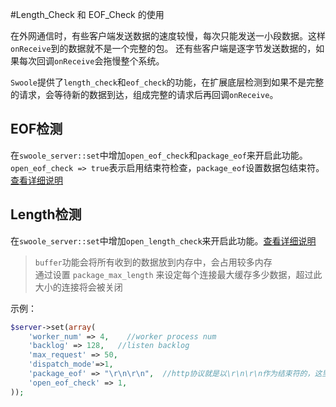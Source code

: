 #Length_Check 和 EOF_Check 的使用

在外网通信时，有些客户端发送数据的速度较慢，每次只能发送一小段数据。这样`onReceive`到的数据就不是一个完整的包。
还有些客户端是逐字节发送数据的，如果每次回调`onReceive`会拖慢整个系统。

`Swoole`提供了`length_check`和`eof_check`的功能，在扩展底层检测到如果不是完整的请求，会等待新的数据到达，组成完整的请求后再回调`onReceive`。

EOF检测
-----
在`swoole_server::set`中增加`open_eof_check`和`package_eof`来开启此功能。`open_eof_check => true`表示启用结束符检查，`package_eof`设置数据包结束符。[查看详细说明](/wiki/page/224.html)

Length检测
----
在`swoole_server::set`中增加`open_length_check`来开启此功能。[查看详细说明](/wiki/page/287.html)

> `buffer`功能会将所有收到的数据放到内存中，会占用较多内存  
> 通过设置 `package_max_length` 来设定每个连接最大缓存多少数据，超过此大小的连接将会被关闭   

示例：
```php
$server->set(array(
    'worker_num' => 4,    //worker process num
    'backlog' => 128,   //listen backlog
    'max_request' => 50,
    'dispatch_mode'=>1,
    'package_eof' => "\r\n\r\n",  //http协议就是以\r\n\r\n作为结束符的，这里也可以使用二进制内容
    'open_eof_check' => 1,
));
```
